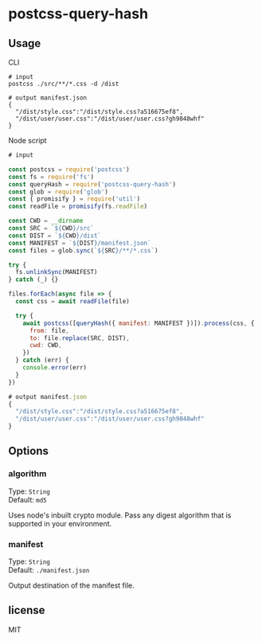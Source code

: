 # postcss-query-hash

## Usage

CLI
```
# input 
postcss ./src/**/*.css -d /dist

# output manifest.json
{
  "/dist/style.css":"/dist/style.css?a516675ef8",
  "/dist/user/user.css":"/dist/user/user.css?gh9848whf"
}
```
Node script

```javascript
# input

const postcss = require('postcss')
const fs = require('fs')
const queryHash = require('postcss-query-hash')
const glob = require('glob')
const { promisify } = require('util')
const readFile = promisify(fs.readFile)

const CWD = __dirname
const SRC = `${CWD}/src`
const DIST = `${CWD}/dist`
const MANIFEST = `${DIST}/manifest.json`
const files = glob.sync(`${SRC}/**/*.css`)

try {
  fs.unlinkSync(MANIFEST)
} catch (_) {}

files.forEach(async file => {
  const css = await readFile(file)

  try {
    await postcss([queryHash({ manifest: MANIFEST })]).process(css, {
      from: file,
      to: file.replace(SRC, DIST),
      cwd: CWD,
    })
  } catch (err) {
    console.error(err)
  }
})

# output manifest.json
{
  "/dist/style.css":"/dist/style.css?a516675ef8",
  "/dist/user/user.css":"/dist/user/user.css?gh9848whf"
}
```

## Options
### algorithm
Type: `String`  
Default: `md5`  

Uses node's inbuilt crypto module. Pass any digest algorithm that is supported in your environment.

### manifest
Type: `String`  
Default: `./manifest.json`

Output destination of the manifest file.

## license
MIT
